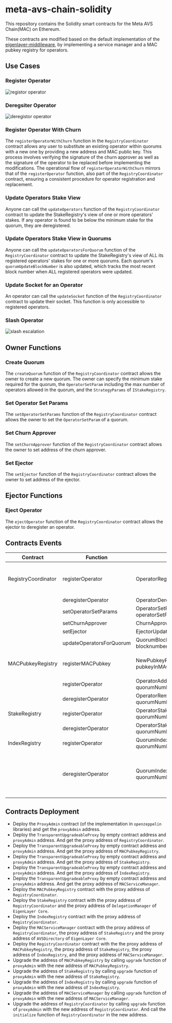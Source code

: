 # meta-avs-chain-solidity

This repository contains the Solidity smart contracts for the Meta AVS Chain(MAC) on Ethereum.

These contracts are modified based on the default implementation of the [eigenlayer-middileware](https://github.com/Layr-Labs/eigenlayer-middleware), by implementing a service manager and a MAC pubkey registry for operators.

## Use Cases

### Register Operator

![registor operator](/images/register_operator.png)

### Deregsiter Operator

![deregistor operator](/images/deregister_operator.png)

### Register Operator With Churn

The `registerOperatorWithChurn` function in the `RegistryCoordinator` contract allows any user to substitute an existing operator within quorums with a new one by providing a new address and MAC public key. This process involves verifying the signature of the churn approver as well as the signature of the operator to be replaced before implementing the modifications. The operational flow of `registerOperatorWithChurn` mirrors that of the `registerOperator` function, also part of the `RegistryCoordinator` contract, ensuring a consistent procedure for operator registration and replacement.

### Update Operators Stake View

Anyone can call the `updateOperators` function of the `RegistryCoordinator` contract to update the StakeRegistry's view of one or more operators' stakes. If any operator is found to be below the minimum stake for the quorum, they are deregistered.

### Update Operators Stake View in Quorums

Anyone can call the `updateOperatorsForQuorum` function of the `RegistryCoordinator` contract to update the StakeRegistry's view of ALL its registered operators' stakes for one or more quorums. Each quorum's `quorumUpdateBlockNumber` is also updated, which tracks the most recent block number when ALL registered operators were updated.

### Update Socket for an Operator

An operator can call the `updateSocket` function of the `RegistryCoordinator` contract to update their socket. This function is only accessible to registered operators.

### Slash Operator

![slash escalation](/images/slash_escalation.png)

## Owner Functions

### Create Quorum

The `createQuorum` function of the `RegistryCoordinator` contract allows the owner to create a new quorum. The owner can specify the minimum stake required for the quorum, the `OperatorSetParam` including the max number of operators allowed in the quorum, and the `StrategyParams` of `IStakeRegistry`.

### Set Operator Set Params

The `setOperatorSetParams` function of the `RegistryCoordinator` contract allows the owner to set the `OperatorSetParam` of a quorum.

### Set Churn Approver

The `setChurnApprover` function of the `RegistryCoordinator` contract allows the owner to set address of the churn approver.

### Set Ejector

The `setEjector` function of the `RegistryCoordinator` contract allows the owner to set address of the ejector.

## Ejector Functions

### Eject Operator

The `ejectOperator` function of the `RegistryCoordinator` contract allows the ejector to deregister an operator.

## Contracts Events

| Contract | Function | Event | Notes
|---|---|---|---
| RegistryCoordinator | registerOperator | OperatorRegistered(operator, operatorId) | If the operator is not registered or has been deregistered, the operator can be registered.
| | deregisterOperator | OperatorDeregistered(operator, operatorId) | -
| | setOperatorSetParams | OperatorSetParamsUpdated(quorumNumber, operatorSetParams) | -
| | setChurnApprover | ChurnApproverUpdated(churnApprover) | -
| | setEjector | EjectorUpdated(ejector) | -
| | updateOperatorsForQuorum | QuorumBlockNumberUpdated(quorumNumber, blocknumber) | -
| MACPubkeyRegistry | registerMACPubkey | NewPubkeyRegistration(operator, pubkeyInMAC, rawInitialSessionKeys) | The `rawInitialSessionKeys` will not saved in the contract storage.
| | registerOperator | OperatorAddedToQuorum(operator, quorumNumber) | -
| | deregisterOperator | OperatorRemovedFromQuorum(operator, quorumNumber) | -
| StakeRegistry | registerOperator | OperatorStakeUpdate(operatorId, quorumNumber, newStake) | -
| | deregisterOperator | OperatorStakeUpdate(operatorId, quorumNumber, newStake) | The `newStake` in the event is 0.
| IndexRegistry | registerOperator | QuorumIndexUpdate(operatorId, quorumNumber, operatorIndex) | -
| | deregisterOperator | QuorumIndexUpdate(operatorId, quorumNumber, operatorIndex) | The `operatorIndex` is the index of the removed operator in the quorum. And the `operatorId` is the last operator in the quorum.

## Contracts Deployment

* Deploy the `ProxyAdmin` contract (of the implementation in `openzeppelin` libraries) and get the `proxyAdmin` address.
* Deploy the `TransparentUpgradeableProxy` by empty contract address and `proxyAdmin` address. And get the proxy address of `RegistryCoordinator`.
* Deploy the `TransparentUpgradeableProxy` by empty contract address and `proxyAdmin` address. And get the proxy address of `MACPubkeyRegistry`.
* Deploy the `TransparentUpgradeableProxy` by empty contract address and `proxyAdmin` address. And get the proxy address of `StakeRegistry`.
* Deploy the `TransparentUpgradeableProxy` by empty contract address and `proxyAdmin` address. And get the proxy address of `IndexRegistry`.
* Deploy the `TransparentUpgradeableProxy` by empty contract address and `proxyAdmin` address. And get the proxy address of `MACServiceManager`.
* Deploy the `MACPubkeyRegistry` contract with the proxy address of `RegistryCoordinator`.
* Deploy the `StakeRegistry` contract with the proxy address of `RegistryCoordinator` and the proxy address of `DelegationManager` of `EigenLayer Core`.
* Deploy the `IndexRegistry` contract with the proxy address of `RegistryCoordinator`.
* Deploy the `MACServiceManager` contract with the proxy address of `RegistryCoordinator`, the proxy address of `StakeRegistry` and the proxy address of `AVSDirectory` of `EigenLayer Core`.
* Deploy the `RegistryCoordinator` contract with the the proxy address of `MACPubkeyRegistry`, the proxy address of `StakeRegistry`, the proxy address of `IndexRegistry`, and the proxy address of `MACServiceManager`.
* Upgrade the address of `MACPubkeyRegistry` by calling `upgrade` function of `proxyAdmin` with the new address of `MACPubkeyRegistry`.
* Upgrade the address of `StakeRegistry` by calling `upgrade` function of `proxyAdmin` with the new address of `StakeRegistry`.
* Upgrade the address of `IndexRegistry` by calling `upgrade` function of `proxyAdmin` with the new address of `IndexRegistry`.
* Upgrade the address of `MACServiceManager` by calling `upgrade` function of `proxyAdmin` with the new address of `MACServiceManager`.
* Upgrade the address of `RegistryCoordinator` by calling `upgrade` function of `proxyAdmin` with the new address of `RegistryCoordinator`. And call the `initialize` function of `RegistryCoordinator` in the new address.
